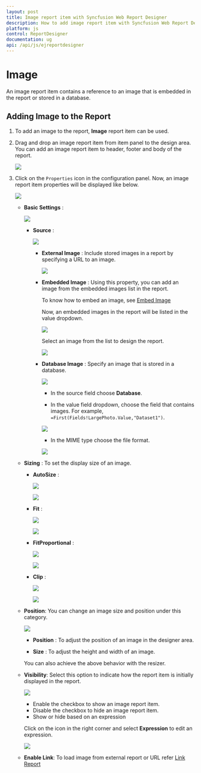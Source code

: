 ```yaml
---
layout: post
title: Image report item with Syncfusion Web Report Designer
description: How to add image report item with Syncfusion Web Report Designer
platform: js
control: ReportDesigner
documentation: ug
api: /api/js/ejreportdesigner
---
```

# Image

An image report item contains a reference to an image that is embedded in the report or stored in a database.

## Adding Image to the Report

1. To add an image to the report, **Image** report item can be used.

2. Drag and drop an image report item from item panel to the design area. You can add an image report item to header, footer and body of the report.

    ![](Image-Images/Image-Drag.png)

3. Click on the `Properties` icon in the configuration panel. Now, an image report item properties will be displayed like below.

    ![](Image-Images/Image-Properties.png)

    * **Basic Settings** : 

        ![](Image-Images/Basic-settings.png)

        * **Source** : 

            ![](Image-Images/Source-Dropdown.png)

            * **External Image** : Include stored images in a report by specifying a URL to an image.

                ![](Image-Images/External-Image.png)

            * **Embedded Image** : Using this property, you can add an image from the embedded images list in the report.

                To know how to embed an image, see [Embed Image](/js/ReportDesigner/Image-Manager/Add-image)

                Now, an embedded images in the report will be listed in the value dropdown.

                ![](Image-Images/Value-Dropdown.png)

                Select an image from the list to design the report.

                ![](Image-Images/Embed-Snap.png)

            * **Database Image** : Specify an image that is stored in a database.

                ![](Image-Images/Database-Image.png)

                * In the source field choose **Database**.

                * In the value field dropdown, choose the field that contains images. For example, `=First(Fields!LargePhoto.Value,"Dataset1")`.

                ![](Image-Images/Value-Database.png)

                * In the MIME type choose the file format.

                ![](Image-Images/Database-Value.png)

    * **Sizing** : To set the display size of an image.

        * **AutoSize** : 

            ![](Image-Images/Size-Auto.png)

            ![](Image-Images/AutoSize-Output.png)

        * **Fit** : 

            ![](Image-Images/Size-Fit.png)

            ![](Image-Images/Size-Fit-Output.png)

        * **FitProportional** : 

            ![](Image-Images/Size-FitProp-Option.png)

            ![](Image-Images/Size-FitProp.png)

        * **Clip** : 

            ![](Image-Images/Size-Clip.png)

            ![](Image-Images/Size-Clip-Option.png)

    * **Position**: You can change an image size and position under this category.  

        ![](Image-Images/Image-Position.png)
    
        * **Position** : To adjust the position of an image in the designer area.

        * **Size** : To adjust the height and width of an image.

        You can also achieve the above behavior with the resizer.

    * **Visibility**: Select this option to indicate how the report item is initially displayed in the report.

        ![](Image-Images/Visibility.png)

        * Enable  the checkbox to show an image report item.
        * Disable the checkbox to hide an image report item.
        * Show or hide based on an expression

        Click on the icon in the right corner and select **Expression** to edit an expression.

        ![](Image-Images/Visibility2.png)

    * **Enable Link**: To load image from external report or URL refer [Link Report](/js/ReportDesigner/Compose-Report/Link-Data)

